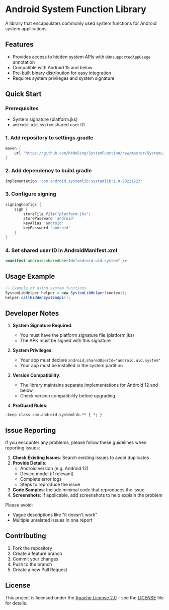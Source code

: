 # Android System Function Library

A library that encapsulates commonly used system functions for Android system applications.

## Features

- Provides access to hidden system APIs with `@UnsupportedAppUsage` annotation
- Compatible with Android 15 and below
- Pre-built binary distribution for easy integration
- Requires system privileges and system signature

## Quick Start

### Prerequisites
- System signature (platform.jks)
- `android.uid.system` shared user ID

### 1. Add repository to settings.gradle

```groovy
maven { 
    url 'https://github.com/h4de5ing/SystemFunction/raw/master/SystemLib_repository' 
}
```

### 2. Add dependency to build.gradle

```groovy
implementation 'com.android.systemlib:systemlib:1.0-20221223'
```

### 3. Configure signing

```groovy
signingConfigs {
    sign {
        storeFile file("platform.jks")
        storePassword 'android'
        keyAlias 'android'
        keyPassword 'android'
    }
}
```

### 4. Set shared user ID in AndroidManifest.xml

```xml
<manifest android:sharedUserId="android.uid.system" />
```

## Usage Example

```java
// Example of using system functions
SystemLibHelper helper = new SystemLibHelper(context);
helper.callHiddenSystemApi();
```

## Developer Notes

1. **System Signature Required**:
   - You must have the platform signature file (platform.jks)
   - The APK must be signed with this signature

2. **System Privileges**:
   - Your app must declare `android:sharedUserId="android.uid.system"`
   - Your app must be installed in the system partition

3. **Version Compatibility**:
   - The library maintains separate implementations for Android 12 and below
   - Check version compatibility before upgrading

4. **ProGuard Rules**:
```proguard
-keep class com.android.systemlib.** { *; }
```

## Issue Reporting

If you encounter any problems, please follow these guidelines when reporting issues:

1. **Check Existing Issues**: Search existing issues to avoid duplicates
2. **Provide Details**:
   - Android version (e.g. Android 12)
   - Device model (if relevant)
   - Complete error logs
   - Steps to reproduce the issue
3. **Code Samples**: Include minimal code that reproduces the issue
4. **Screenshots**: If applicable, add screenshots to help explain the problem

Please avoid:
- Vague descriptions like "it doesn't work"
- Multiple unrelated issues in one report

## Contributing

1. Fork the repository
2. Create a feature branch
3. Commit your changes
4. Push to the branch
5. Create a new Pull Request

## License

This project is licensed under the [Apache License 2.0](LICENSE) - see the [LICENSE](LICENSE) file for details.
